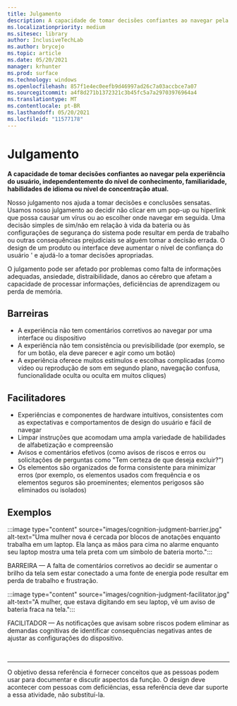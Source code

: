 ```yaml
---
title: Julgamento
description: A capacidade de tomar decisões confiantes ao navegar pela experiência do usuário, independentemente do nível de conhecimento, familiaridade, habilidades de idioma ou nível de concentração atual.
ms.localizationpriority: medium
ms.sitesec: library
author: InclusiveTechLab
ms.author: brycejo
ms.topic: article
ms.date: 05/20/2021
manager: krhunter
ms.prod: surface
ms.technology: windows
ms.openlocfilehash: 857f1e4ec0eefb9d46997ad26c7a03accbce7a07
ms.sourcegitcommit: a4f8d271b1372321c3b45fc5a7a29703976964a4
ms.translationtype: MT
ms.contentlocale: pt-BR
ms.lasthandoff: 05/20/2021
ms.locfileid: "11577178"
---
```

# <a name="judgment"></a>Julgamento

**A capacidade de tomar decisões confiantes ao navegar pela experiência do usuário, independentemente do nível de conhecimento, familiaridade, habilidades de idioma ou nível de concentração atual.**

Nosso julgamento nos ajuda a tomar decisões e conclusões sensatas. Usamos nosso julgamento ao decidir não clicar em um pop-up ou hiperlink que possa causar um vírus ou ao escolher onde navegar em seguida. Uma decisão simples de sim/não em relação à vida da bateria ou às configurações de segurança do sistema pode resultar em perda de trabalho ou outras consequências prejudiciais se alguém tomar a decisão errada. O design de um produto ou interface deve aumentar o nível de confiança do usuário &apos; e ajudá-lo a tomar decisões apropriadas.

O julgamento pode ser afetado por problemas como falta de informações adequadas, ansiedade, distraibilidade, danos ao cérebro que afetam a capacidade de processar informações, deficiências de aprendizagem ou perda de memória.

## <a name="barriers"></a>Barreiras

* A experiência não tem comentários corretivos ao navegar por uma interface ou dispositivo
* A experiência não tem consistência ou previsibilidade (por exemplo, se for um botão, ela deve parecer e agir como um botão)
* A experiência oferece muitos estímulos e escolhas complicadas (como vídeo ou reprodução de som em segundo plano, navegação confusa, funcionalidade oculta ou oculta em muitos cliques)

## <a name="facilitators"></a>Facilitadores

* Experiências e componentes de hardware intuitivos, consistentes com as expectativas e comportamentos de design do usuário e fácil de navegar 
* Limpar instruções que acomodam uma ampla variedade de habilidades de alfabetização e compreensão
* Avisos e comentários efetivos (como avisos de riscos e erros ou solicitações de perguntas como "Tem certeza de que deseja excluir?")
* Os elementos são organizados de forma consistente para minimizar erros (por exemplo, os elementos usados com frequência e os elementos seguros são proeminentes; elementos perigosos são eliminados ou isolados)

## <a name="examples"></a>Exemplos

:::image type="content" source="images/cognition-judgment-barrier.jpg" alt-text="Uma mulher nova é cercada por blocos de anotações enquanto trabalha em um laptop. Ela lança as mãos para cima no alarme enquanto seu laptop mostra uma tela preta com um símbolo de bateria morto.":::

BARREIRA — A falta de comentários corretivos ao decidir se aumentar o brilho da tela sem estar conectado a uma fonte de energia pode resultar em perda de trabalho e frustração. 


:::image type="content" source="images/cognition-judgment-facilitator.jpg" alt-text="A mulher, que estava digitando em seu laptop, vê um aviso de bateria fraca na tela.":::

FACILITADOR — As notificações que avisam sobre riscos podem eliminar as demandas cognitivas de identificar consequências negativas antes de ajustar as configurações do dispositivo.


&nbsp;

[comment]: # (Instrução Footer)
___
O objetivo dessa referência é fornecer conceitos que as pessoas podem usar para documentar e discutir aspectos da função. O design deve acontecer com pessoas com deficiências, essa referência deve dar suporte a essa atividade, não substituí-la. 